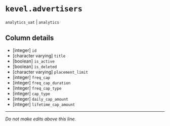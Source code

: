 # `kevel.advertisers`
`analytics_uat` | `analytics`

## Column details
* [integer]   `id`
* [character varying] `title`
* [boolean]   `is_active`
* [boolean]   `is_deleted`
* [character varying] `placement_limit`
* [integer]   `freq_cap`
* [integer]   `freq_cap_duration`
* [integer]   `freq_cap_type`
* [integer]   `cap_type`
* [integer]   `daily_cap_amount`
* [integer]   `lifetime_cap_amount`

-------------------------------------------------------------------------------
*Do not make edits above this line.*
